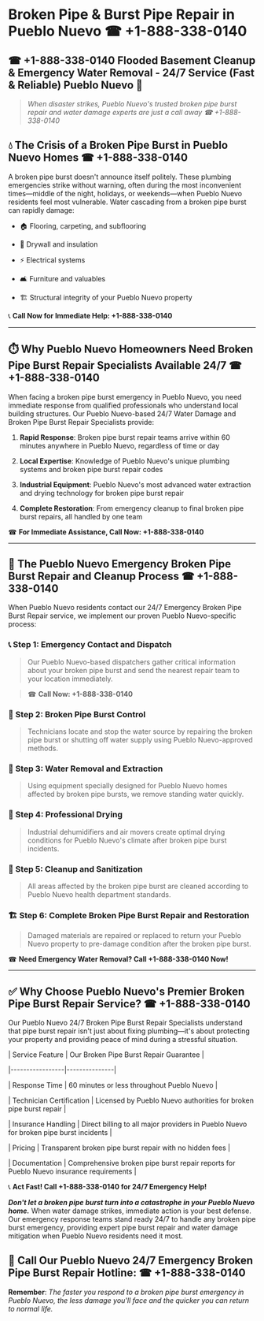 # Broken Pipe & Burst Pipe Repair in Pueblo Nuevo ☎ +1-888-338-0140  
## ☎ +1-888-338-0140 Flooded Basement Cleanup & Emergency Water Removal - 24/7 Service (Fast & Reliable) Pueblo Nuevo 🚨  

> *When disaster strikes, Pueblo Nuevo's trusted broken pipe burst repair and water damage experts are just a call away ☎ +1-888-338-0140*  

## 💧 The Crisis of a Broken Pipe Burst in Pueblo Nuevo Homes ☎ +1-888-338-0140  

A broken pipe burst doesn't announce itself politely. These plumbing emergencies strike without warning, often during the most inconvenient times—middle of the night, holidays, or weekends—when Pueblo Nuevo residents feel most vulnerable. Water cascading from a broken pipe burst can rapidly damage:  

* 🏠 Flooring, carpeting, and subflooring  
* 🧱 Drywall and insulation  
* ⚡ Electrical systems  
* 🛋️ Furniture and valuables  
* 🏗️ Structural integrity of your Pueblo Nuevo property  

📞 **Call Now for Immediate Help: +1-888-338-0140**  

---  

## ⏱️ Why Pueblo Nuevo Homeowners Need Broken Pipe Burst Repair Specialists Available 24/7 ☎ +1-888-338-0140  

When facing a broken pipe burst emergency in Pueblo Nuevo, you need immediate response from qualified professionals who understand local building structures. Our Pueblo Nuevo-based 24/7 Water Damage and Broken Pipe Burst Repair Specialists provide:  

1. **Rapid Response**: Broken pipe burst repair teams arrive within 60 minutes anywhere in Pueblo Nuevo, regardless of time or day  
2. **Local Expertise**: Knowledge of Pueblo Nuevo's unique plumbing systems and broken pipe burst repair codes  
3. **Industrial Equipment**: Pueblo Nuevo's most advanced water extraction and drying technology for broken pipe burst repair  
4. **Complete Restoration**: From emergency cleanup to final broken pipe burst repairs, all handled by one team  

☎ **For Immediate Assistance, Call Now: +1-888-338-0140**  

---  

## 🔧 The Pueblo Nuevo Emergency Broken Pipe Burst Repair and Cleanup Process ☎ +1-888-338-0140  

When Pueblo Nuevo residents contact our 24/7 Emergency Broken Pipe Burst Repair service, we implement our proven Pueblo Nuevo-specific process:  

### 📞 Step 1: Emergency Contact and Dispatch  
> Our Pueblo Nuevo-based dispatchers gather critical information about your broken pipe burst and send the nearest repair team to your location immediately.  
> ☎ **Call Now: +1-888-338-0140**  

### 🚿 Step 2: Broken Pipe Burst Control  
> Technicians locate and stop the water source by repairing the broken pipe burst or shutting off water supply using Pueblo Nuevo-approved methods.  

### 🌊 Step 3: Water Removal and Extraction  
> Using equipment specially designed for Pueblo Nuevo homes affected by broken pipe bursts, we remove standing water quickly.  

### 💨 Step 4: Professional Drying  
> Industrial dehumidifiers and air movers create optimal drying conditions for Pueblo Nuevo's climate after broken pipe burst incidents.  

### 🧼 Step 5: Cleanup and Sanitization  
> All areas affected by the broken pipe burst are cleaned according to Pueblo Nuevo health department standards.  

### 🏗️ Step 6: Complete Broken Pipe Burst Repair and Restoration  
> Damaged materials are repaired or replaced to return your Pueblo Nuevo property to pre-damage condition after the broken pipe burst.  

☎ **Need Emergency Water Removal? Call +1-888-338-0140 Now!**  

---  

## ✅ Why Choose Pueblo Nuevo's Premier Broken Pipe Burst Repair Service? ☎ +1-888-338-0140  

Our Pueblo Nuevo 24/7 Broken Pipe Burst Repair Specialists understand that pipe burst repair isn't just about fixing plumbing—it's about protecting your property and providing peace of mind during a stressful situation.  

| Service Feature | Our Broken Pipe Burst Repair Guarantee |  
|-----------------|---------------|  
| Response Time | 60 minutes or less throughout Pueblo Nuevo |  
| Technician Certification | Licensed by Pueblo Nuevo authorities for broken pipe burst repair |  
| Insurance Handling | Direct billing to all major providers in Pueblo Nuevo for broken pipe burst incidents |  
| Pricing | Transparent broken pipe burst repair with no hidden fees |  
| Documentation | Comprehensive broken pipe burst repair reports for Pueblo Nuevo insurance requirements |  

📞 **Act Fast! Call +1-888-338-0140 for 24/7 Emergency Help!**  

***Don't let a broken pipe burst turn into a catastrophe in your Pueblo Nuevo home.*** When water damage strikes, immediate action is your best defense. Our emergency response teams stand ready 24/7 to handle any broken pipe burst emergency, providing expert pipe burst repair and water damage mitigation when Pueblo Nuevo residents need it most.  

## 📱 Call Our Pueblo Nuevo 24/7 Emergency Broken Pipe Burst Repair Hotline: ☎ +1-888-338-0140  

**Remember**: *The faster you respond to a broken pipe burst emergency in Pueblo Nuevo, the less damage you'll face and the quicker you can return to normal life.*